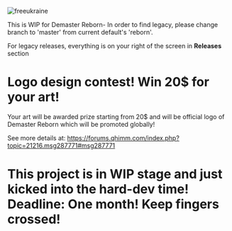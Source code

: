 ![freeukraine](https://mgomulak.pl/freeukraine_.webp)

This is WIP for Demaster Reborn- In order to find legacy, please change branch to 'master' from current default's 'reborn'.

For legacy releases, everything is on your right of the screen in **Releases** section

# Logo design contest! Win 20$ for your art!

Your art will be awarded prize starting from 20$ and will be official logo of Demaster Reborn which will be promoted globally!

See more details at: https://forums.qhimm.com/index.php?topic=21216.msg287771#msg287771

# This project is in WIP stage and just kicked into the hard-dev time! Deadline: One month! Keep fingers crossed!
